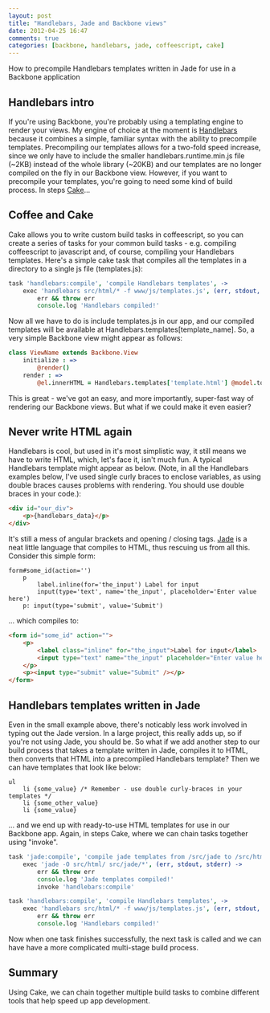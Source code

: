 ```yaml
---
layout: post
title: "Handlebars, Jade and Backbone views"
date: 2012-04-25 16:47
comments: true
categories: [backbone, handlebars, jade, coffeescript, cake]
---
```


How to precompile Handlebars templates written in Jade for use in a Backbone application<!-- more -->

## Handlebars intro

If you're using Backbone, you're probably using a templating engine to render your views. My engine of choice at the moment is [Handlebars](http://handlebarsjs.com/) because it combines a simple, familiar syntax with the ability to precompile templates. Precompiling our templates allows for a two-fold speed increase, since we only have to include the smaller handlebars.runtime.min.js file (~2KB) instead of the whole library (~20KB) and our templates are no longer compiled on the fly in our Backbone view. However, if you want to precompile your templates, you're going to need some kind of build process. In steps [Cake](http://coffeescript.org/#cake)...


## Coffee and Cake

Cake allows you to write custom build tasks in coffeescript, so you can create a series of tasks for your common build tasks - e.g. compiling coffeescript to javascript and, of course, compiling your Handlebars templates. Here's a simple cake task that compiles all the templates in a directory to a single js file (templates.js):

``` coffeescript Precompiling Handlebars templates with Cake
task 'handlebars:compile', 'compile Handlebars templates', ->
	exec 'handlebars src/html/* -f www/js/templates.js', (err, stdout, stderr) ->
		err && throw err
		console.log 'Handlebars compiled!'
```

Now all we have to do is include templates.js in our app, and our compiled templates will be available at Handlebars.templates[template_name]. So, a very simple Backbone view might appear as follows:

``` coffeescript Minimum-viable Backbone view
class ViewName extends Backbone.View
	initialize : =>
		@render()
	render : =>
		@el.innerHTML = Handlebars.templates['template.html'] @model.toJSON()
```

This is great - we've got an easy, and more importantly, super-fast way of rendering our Backbone views. But what if we could make it even easier?

## Never write HTML again

Handlebars is cool, but used in it's most simplistic way, it still means we have to write HTML, which, let's face it, isn't much fun. A typical Handlebars template might appear as below. (Note, in all the Handlebars examples below, I've used single curly braces to enclose variables, as using double braces causes problems with rendering. You should use double braces in your code.):

``` html Handlebars in HTML
<div id="our_div">
	<p>{handlebars_data}</p>
</div>
```

It's still a mess of angular brackets and opening / closing tags. [Jade](https://github.com/visionmedia/jade) is a neat little language that compiles to HTML, thus rescuing us from all this. Consider this simple form:

``` jade Jade template
form#some_id(action='')
	p
		label.inline(for='the_input') Label for input
		input(type='text', name='the_input', placeholder='Enter value here')
	p: input(type='submit', value='Submit')
```

... which compiles to:

``` html Compiled HTML
<form id="some_id" action="">
	<p>
		<label class="inline" for="the_input">Label for input</label>
		<input type="text" name="the_input" placeholder="Enter value here" />
	</p>
	<p><input type="submit" value="Submit" /></p>
</form>
```

## Handlebars templates written in Jade

Even in the small example above, there's noticably less work involved in typing out the Jade version. In a large project, this really adds up, so if you're not using Jade, you should be. So what if we add another step to our build process that takes a template written in Jade, compiles it to HTML, then converts that HTML into a precompiled Handlebars template? Then we can have templates that look like below:

``` jade Handlebars template written in Jade
ul
	li {some_value} /* Remember - use double curly-braces in your templates */
	li {some_other_value}
	li {some_value}
```

... and we end up with ready-to-use HTML templates for use in our Backbone app. Again, in steps Cake, where we can chain tasks together using "invoke".

``` coffeescript Two-step build process
task 'jade:compile', 'compile jade templates from /src/jade to /src/html', ->
	exec 'jade -O src/html/ src/jade/*', (err, stdout, stderr) ->
		err && throw err
		console.log 'Jade templates compiled!'
		invoke 'handlebars:compile'

task 'handlebars:compile', 'compile Handlebars templates', ->
	exec 'handlebars src/html/* -f www/js/templates.js', (err, stdout, stderr) ->
		err && throw err
		console.log 'Handlebars compiled!'
```

Now when one task finishes successfully, the next task is called and we can have have a more complicated multi-stage build process.

## Summary

Using Cake, we can chain together multiple build tasks to combine different tools that help speed up app development.

